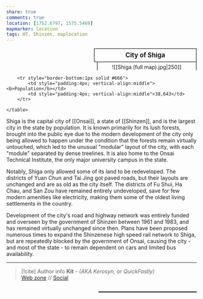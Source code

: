 ```yaml
---
share: true
comments: true
location: [1752.6797, 1575.5469]
mapmarker: location
tags: HT, Shinzen, maplocation
---
```

<div>
  <span style="float:right; width:260px; margin-left:14px; border:2px solid #666; line-height:1.5; font-size:larger; font-weight:bold; text-align:center; padding:4px">City of Shiga</span>
  </div>

  <span style="float:right; clear:right; width:260px; margin-left:14px; border-left:2px solid #666; border-right:2px solid #666; border-collapse:collapse; text-align:center; padding-top:4px">![[Shiga (full map).jpg|250]]</span>

  <div class="" style="float:right; clear:right">
    <table class="" style="float:right; clear:right; width:260px; margin-left:14px; margin-bottom:7px; border:2px solid #666; border-collapse:collapse; line-height:1.5; font-size:small">
		
		<tr style="border-bottom:1px solid #666">
			<td style="padding:4px; vertical-align:middle"><b>Population</b></td>
			<td style="padding:4px; vertical-align:middle">38,643</td>
		</tr>
			
    </table>
  </div>

Shiga is the capital city of [[Onsai]], a state of [[Shinzen]], and is the largest city in the state by population. It is known primarily for its lush forests, brought into the public eye due to the modern development of the city only being allowed to happen under the condition that the forests remain virtually untouched, which led to the unusual "modular" layout of the city, with each "module" separated by dense treelines. It is also home to the Onsai Technical Institute, the only major university campus in the state.

Notably, Shiga only allowed some of its land to be redeveloped. The districts of Yuan Chun and Tai Jing got paved roads, but their layouts are unchanged and are as old as the city itself. The districts of Fu Shui, Ha Chau, and San Zou have remained entirely undeveloped, save for few modern amenities like electricity, making them some of the oldest living settlements in the country.

Development of the city's road and highway network was entirely funded and overseen by the government of Shinzen between 1961 and 1983, and has remained virtually unchanged since then. Plans have been proposed numerous times to expand the Shinzenese high speed rail network to Shiga, but are repeatedly blocked by the government of Onsai, causing the city - and most of the state - to remain dependent on cars and limited bus availability.

-----
> [!cite] Author info
> **Kit** - *(AKA Kerosyn, or QuickFastly)*\
> [Web zone](https://kerosyn.link) // [Social](https://m.tripulse.link/@kit)